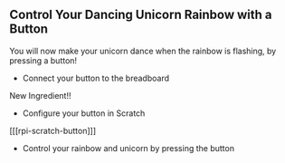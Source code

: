 ## Control Your Dancing Unicorn Rainbow with a Button

You will now make your unicorn dance when the rainbow is flashing, by pressing a button!

+ Connect your button to the breadboard

New Ingredient!!

+ Configure your button in Scratch

[[[rpi-scratch-button]]]

+ Control your rainbow and unicorn by pressing the button
